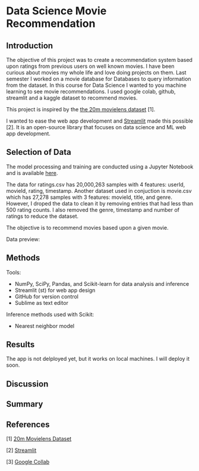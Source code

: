 # Data Science Movie Recommendation


## Introduction
The objective of this project was to create a recommendation system based upon ratings from previous users on well known movies.
I have been curious about movies my whole life and love doing projects on them. Last semester I worked on a movie database for Databases to query information from the dataset. In this course for Data Science I wanted to you machine learning to see movie recommendations. I used google colab, github, streamlit and a kaggle dataset to recommend movies.

This project is inspired by the [the 20m movielens dataset](https://www.kaggle.com/grouplens/movielens-20m-dataset) [1].  

I wanted to ease the web app development and [Streamlit](https://www.streamlit.io/) made this possible [2]. It is an open-source library that focuses on data science and ML web app development. 

## Selection of Data

The model processing and training are conducted using a Jupyter Notebook and is available [here](https://github.com/nguyenj32/dsMovie/blob/main/MovieReccomendation.ipynb).

The data for ratings.csv has 20,000,263 samples with 4 features: userId, movieId, rating, timestamp. Another dataset used in conjuction is movie.csv which has 27,278 samples with 3 features: movieId, title, and genre. However, I droped the data to clean it by removing entries that had less than 500 rating counts. I also removed the genre, timestamp and number of ratings to reduce the dataset. 

The objective is to recommend movies based upon a given movie.

Data preview: 


## Methods

Tools:
- NumPy, SciPy, Pandas, and Scikit-learn for data analysis and inference
- Streamlit (st) for web app design
- GitHub for version control
- Sublime as text editor

Inference methods used with Scikit:
- Nearest neighbor model

## Results
The app is not delployed yet, but it works on local machines. I will deploy it soon.


## Discussion


## Summary

## References
[1] [20m Movielens Dataset](https://www.kaggle.com/grouplens/movielens-20m-dataset)

[2] [Streamlit](https://www.streamlit.io/)

[3] [Google Collab](lab.research.google.com/drive/1aDNapHbcVyGnXLpuQ6qyfXgQa9nd2r4x#scrollTo=JIVismfIUkX1)
